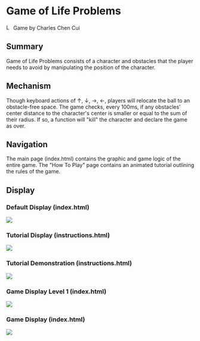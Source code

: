 # Game of Life Problems
<img src="https://imgur.com/1MgsANj.png" alt="Logo" width="15"/> <span> Game by Charles Chen Cui </span>

## Summary
Game of Life Problems consists of a character and obstacles that the player needs to avoid by manipulating the position of the character.

## Mechanism
Though keyboard actions of ↑,	↓,	→,	←, players will relocate the ball to an obstacle-free space. The game checks, every 100ms, if any obstacles' center distance to the character's center is smaller or equal to the sum of their radius. If so, a function will "kill" the character and declare the game as over.

## Navigation
The main page (index.html) contains the graphic and game logic of the entire game. The "How To Play" page contains an animated tutorial outlining the rules of the game.

## Display
### Default Display (index.html)
![](https://imgur.com/WsdLHZB.png)
### Tutorial Display (instructions.html)
![](https://imgur.com/TPzadsl.png)
### Tutorial Demonstration (instructions.html)
![](https://imgur.com/CZXrcoU.png)
### Game Display Level 1 (index.html)
![](https://imgur.com/EzAoPPm.png)
### Game Display  (index.html)
![](https://imgur.com/88l06On)


